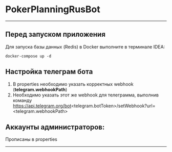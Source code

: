 # PokerPlanningRusBot

---
## Перед запуском приложения 

Для запуска базы данных (Redis) в Docker выполните в терминале IDEA:

    docker-compose up -d

## Настройка телеграм бота

1. В properties необходимо указать корректных webhook (**telegram.webhookPath**)
2. Необходимо указать этот же webhook для телеграмма, выполнив команду 
https://api.telegram.org/bot<telegram.botToken>/setWebhook?url=<telegram.webhookPath>
## Аккаунты администраторов:

Прописаны в properties

---

